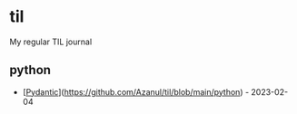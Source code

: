 # til
My regular TIL journal

<!-- index starts -->
## python

* [[Pydantic](https://docs.pydantic.dev)](https://github.com/Azanul/til/blob/main/python) - 2023-02-04
<!-- index ends -->